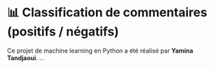  # 📊 Classification de commentaires (positifs / négatifs)

Ce projet de machine learning en Python a été réalisé par **Yamina Tandjaoui**.
...
